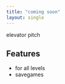 ```yaml
---
title: "coming soon"
layout: single
---
```


elevator pitch

## Features

* for all levels
* savegames